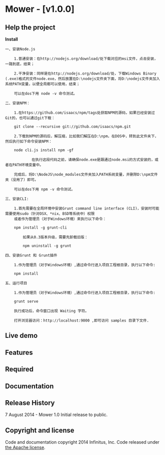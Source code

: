# Mower  - [v1.0.0]


## Help the project
__Install__

    一、安装Node.js

        1.普通安装：在http://nodejs.org/download/处下载对应的msi文件，点击安装，一路到底，结束；

        2.干净安装：同样是在http://nodejs.org/download/处，下载Windows Binary (.exe)格式的文件node.exe，然后放置在D:\nodejs文件夹下面，将D:\nodejs文件夹加入系统PATH变量，以便全局都可以使用，结束；

        可以在dos下用 node -v 命令测试。

    二、安装NPM：

        1.在https://github.com/isaacs/npm/tags处获取NPM的源码，如果已经安装过Git的，也可以通过git下载：

        git clone --recursive git://github.com/isaacs/npm.git

        2.下载到NPM的源码后，解压缩，比如我们解压在D:\npm，在DOS中，转到此文件夹下，然后执行如下命令安装NPM：

        node cli.js install npm -gf

				在执行这段代码之前，请确保node.exe是跟通过node.msi的方式安装的，或者在PATH环境变量中。
				
        完成后，将D:\NodeJS\node_modules文件夹加入PATH系统变量，并删除D:\npm文件夹（没用了）即可。

        可以在dos下用 npm -v 命令测试。

    三、安装CLI:

        1.首先需要在全局环境中安装Grunt command line interface (CLI)，安装时可能需要使用sudo（针对OSX、*nix、BSD等系统中）权限
        或者作为管理员（对于Windows环境）来执行以下命令：

        npm install -g grunt-cli

            如果从0.3版本升级，需要先卸载旧版：

            npm uninstall -g grunt

    四、安装Grunt 和 Grunt插件

        1.作为管理员（对于Windows环境）,通过命令行进入项目工程根目录，执行以下命令:

        npm install

    五、运行项目

        1.作为管理员（对于Windows环境）,通过命令行进入项目工程根目录，执行以下命令:

        grunt serve

        执行成功后，命令窗口出现 Waiting 字符。

        打开浏览器访问：http://localhost:9000 ,即可访问 samples 目录下文件.

## Live demo



## Features


## Required


## Documentation


## Release History
7 August 2014 - Mower 1.0
Initial release to public.

    
## Copyright and license

Code and documentation copyright 2014 Infinitus, Inc. Code released under [the Apache license](LICENSE).

